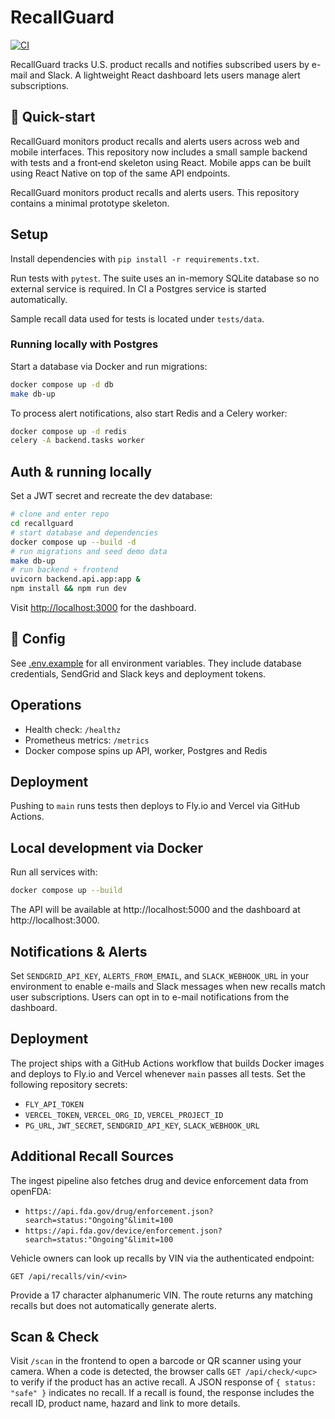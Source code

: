 # RecallGuard

[![CI](https://github.com/recallguard/recallguard/actions/workflows/ci-cd.yml/badge.svg)](https://github.com/recallguard/recallguard/actions/workflows/ci-cd.yml)





RecallGuard tracks U.S. product recalls and notifies subscribed users by e-mail and Slack. A lightweight React dashboard lets users manage alert subscriptions.


## 🚀 Quick-start


RecallGuard monitors product recalls and alerts users across web and mobile
interfaces. This repository now includes a small sample backend with tests and
a front‑end skeleton using React. Mobile apps can be built using React Native
on top of the same API endpoints.



RecallGuard monitors product recalls and alerts users. This repository
contains a minimal prototype skeleton.



## Setup
Install dependencies with `pip install -r requirements.txt`.

Run tests with `pytest`. The suite uses an in-memory SQLite database so no
external service is required. In CI a Postgres service is started
automatically.

Sample recall data used for tests is located under `tests/data`.

### Running locally with Postgres
Start a database via Docker and run migrations:

```bash
docker compose up -d db
make db-up
```

To process alert notifications, also start Redis and a Celery worker:

```bash
docker compose up -d redis
celery -A backend.tasks worker
```

## Auth & running locally
Set a JWT secret and recreate the dev database:


```bash
# clone and enter repo
cd recallguard
# start database and dependencies
docker compose up --build -d
# run migrations and seed demo data
make db-up
# run backend + frontend
uvicorn backend.api.app:app &
npm install && npm run dev
```

Visit [http://localhost:3000](http://localhost:3000) for the dashboard.

## 🔧 Config
See [.env.example](./.env.example) for all environment variables. They include database credentials, SendGrid and Slack keys and deployment tokens.

## Operations
- Health check: `/healthz`
- Prometheus metrics: `/metrics`
- Docker compose spins up API, worker, Postgres and Redis

## Deployment
Pushing to `main` runs tests then deploys to Fly.io and Vercel via GitHub Actions.


## Local development via Docker
Run all services with:
```bash
docker compose up --build
```
The API will be available at http://localhost:5000 and the dashboard at http://localhost:3000.

## Notifications & Alerts
Set `SENDGRID_API_KEY`, `ALERTS_FROM_EMAIL`, and `SLACK_WEBHOOK_URL` in your environment to enable e-mails and Slack messages when new recalls match user subscriptions. Users can opt in to e-mail notifications from the dashboard.


## Deployment
The project ships with a GitHub Actions workflow that builds Docker images and deploys to Fly.io and Vercel whenever `main` passes all tests. Set the following repository secrets:
- `FLY_API_TOKEN`
- `VERCEL_TOKEN`, `VERCEL_ORG_ID`, `VERCEL_PROJECT_ID`
- `PG_URL`, `JWT_SECRET`, `SENDGRID_API_KEY`, `SLACK_WEBHOOK_URL`

## Additional Recall Sources

The ingest pipeline also fetches drug and device enforcement data from openFDA:

- `https://api.fda.gov/drug/enforcement.json?search=status:"Ongoing"&limit=100`
- `https://api.fda.gov/device/enforcement.json?search=status:"Ongoing"&limit=100`

Vehicle owners can look up recalls by VIN via the authenticated endpoint:

```
GET /api/recalls/vin/<vin>
```

Provide a 17 character alphanumeric VIN. The route returns any matching recalls
but does not automatically generate alerts.

## Scan & Check

Visit `/scan` in the frontend to open a barcode or QR scanner using your
camera. When a code is detected, the browser calls
`GET /api/check/<upc>` to verify if the product has an active recall. A
JSON response of `{ status: "safe" }` indicates no recall. If a recall is
found, the response includes the recall ID, product name, hazard and link
to more details.


